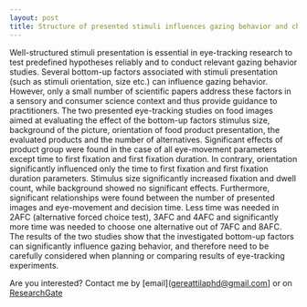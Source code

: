 ```yaml
---
layout: post
title: Structure of presented stimuli influences gazing behavior and choice
---
```


Well-structured stimuli presentation is essential in eye-tracking research to test predefined hypotheses reliably 
and to conduct relevant gazing behavior studies. Several bottom-up factors associated with stimuli presentation 
(such as stimuli orientation, size etc.) can influence gazing behavior. However, only a small number of scientific 
papers address these factors in a sensory and consumer science context and thus provide guidance to practitioners. 
The two presented eye-tracking studies on food images aimed at evaluating the effect of the bottom-up factors stimulus 
size, background of the picture, orientation of food product presentation, the evaluated products and the number of 
alternatives. Significant effects of product group were found in the case of all eye-movement parameters except time 
to first fixation and first fixation duration. In contrary, orientation significantly influenced only the time to first 
fixation and first fixation duration parameters. Stimulus size significantly increased fixation and dwell count, while 
background showed no significant effects. Furthermore, significant relationships were found between the number of presented 
images and eye-movement and decision time. Less time was needed in 2AFC (alternative forced choice test), 3AFC and 4AFC and 
significantly more time was needed to choose one alternative out of 7AFC and 8AFC. The results of the two studies show that 
the investigated bottom-up factors can significantly influence gazing behavior, and therefore need to be carefully considered 
when planning or comparing results of eye-tracking experiments.  	

Are you interested? Contact me by [email](gereattilaphd@gmail.com] or on [ResearchGate](https://www.researchgate.net/profile/Attila_Gere)
